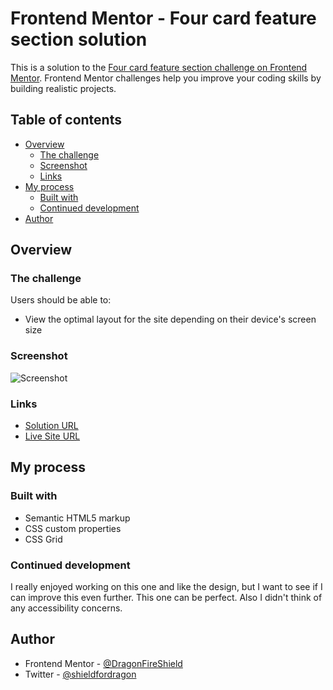 # Frontend Mentor - Four card feature section solution

This is a solution to the [Four card feature section challenge on Frontend Mentor](https://www.frontendmentor.io/challenges/four-card-feature-section-weK1eFYK). Frontend Mentor challenges help you improve your coding skills by building realistic projects. 

## Table of contents

- [Overview](#overview)
  - [The challenge](#the-challenge)
  - [Screenshot](#screenshot)
  - [Links](#links)
- [My process](#my-process)
  - [Built with](#built-with)
  - [Continued development](#continued-development)
- [Author](#author)

## Overview

### The challenge

Users should be able to:

- View the optimal layout for the site depending on their device's screen size

### Screenshot

![Screenshot](./screenshot.jpg)

### Links

- [Solution URL](https://www.frontendmentor.io/solutions/four-card-feature-section-fJxcrkerkZ)
- [Live Site URL](https://dragonfireshield.github.io/four-card-feature-section/)

## My process

### Built with

- Semantic HTML5 markup
- CSS custom properties
- CSS Grid

### Continued development

I really enjoyed working on this one and like the design, but I want to see if I can improve this even further. This one can be perfect. Also I didn't think of any accessibility concerns.

## Author

- Frontend Mentor - [@DragonFireShield](https://www.frontendmentor.io/profile/DragonFireShield)
- Twitter - [@shieldfordragon](https://www.twitter.com/shieldfordragon)
